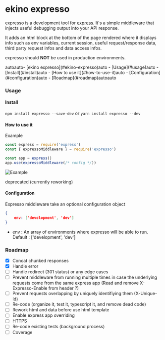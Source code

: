 # ekino expresso

expresso is a development tool for [express](https://github.com/visionmedia/express). It's a simple middleware that
injects useful debugging output into your API response.

It adds an html block at the bottom of the page rendered where it displays info
such as env variables, current session, useful request/response data, third party request infos and data access infos.

expresso should **NOT** be used in production environments.


<!-- TOC -->autoauto- [ekino expresso](#ekino-expresso)auto        - [Usage](#usage)auto            - [Install](#install)auto            - [How to use it](#how-to-use-it)auto            - [Configuration](#configuration)auto        - [Roadmap](#roadmap)autoauto<!-- /TOC -->

### Usage

#### Install
`npm install expresso --save-dev`
or
`yarn install expresso --dev`

#### How to use it
Example

```js
const express = require('express')
const { expressoMiddleware } = require('expresso')

const app = express()
app.use(expressoMiddleware(/* config */))

```

![Example](docs/exemple.png) 

deprecated (currently reworking)

#### Configuration
Expresso middleware take an optional configuration object 

```json
{
    env: ['development', 'dev']
}
```

- env : An array of environments where expresso will be able to run. Default : ['development', 'dev']

### Roadmap
  - [x] Concat chunked responses
  - [x] Handle error
  - [ ] Handle redirect (301 status) or any edge cases
  - [ ] Prevent middleware from running multiple times in case the underlying requests come from the same express app (Read and remove X-Expresso-Enable from header ?)
  - [ ] Prevent requests overlapping by uniquely identifiying them (X-Unique-Id)
  - [ ] Re-code (organize it, test it, typescript it, and remove dead code)
  - [ ] Rework html and data before use html template 
  - [ ] Enable express app overriding
  - [ ] HTTPS
  - [ ] Re-code existing tests (background process)
  - [ ] Coverage